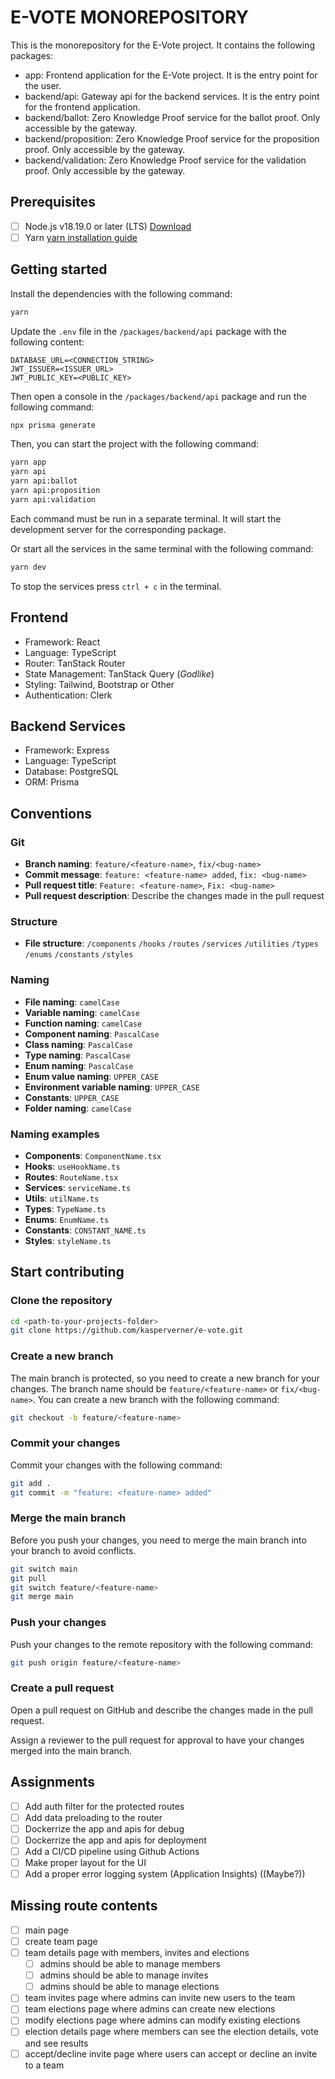 # E-VOTE MONOREPOSITORY

This is the monorepository for the E-Vote project. It contains the following packages:

- app: Frontend application for the E-Vote project. It is the entry point for the user.
- backend/api: Gateway api for the backend services. It is the entry point for the frontend application.
- backend/ballot: Zero Knowledge Proof service for the ballot proof. Only accessible by the gateway.
- backend/proposition: Zero Knowledge Proof service for the proposition proof. Only accessible by the gateway.
- backend/validation: Zero Knowledge Proof service for the validation proof. Only accessible by the gateway.

## Prerequisites

- [ ] Node.js v18.19.0 or later (LTS) [Download](https://nodejs.org/en/download/)
- [ ] Yarn [yarn installation guide](https://classic.yarnpkg.com/en/docs/install)

## Getting started

Install the dependencies with the following command:

```bash
yarn
```

Update the `.env` file in the `/packages/backend/api` package with the following content:

```dotenv
DATABASE_URL=<CONNECTION_STRING>
JWT_ISSUER=<ISSUER_URL>
JWT_PUBLIC_KEY=<PUBLIC_KEY>
```

Then open a console in the `/packages/backend/api` package and run the following command:

```bash
npx prisma generate
```

Then, you can start the project with the following command:

```bash
yarn app
yarn api
yarn api:ballot
yarn api:proposition
yarn api:validation
```

Each command must be run in a separate terminal. It will start the development server for the corresponding package.

Or start all the services in the same terminal with the following command:

```bash
yarn dev
```

To stop the services press `ctrl + c` in the terminal.

## Frontend

- Framework: React
- Language: TypeScript
- Router: TanStack Router
- State Management: TanStack Query (_Godlike_)
- Styling: Tailwind, Bootstrap or Other
- Authentication: Clerk

## Backend Services

- Framework: Express
- Language: TypeScript
- Database: PostgreSQL
- ORM: Prisma

## Conventions

### Git

- **Branch naming**: `feature/<feature-name>`, `fix/<bug-name>`
- **Commit message**: `feature: <feature-name> added`, `fix: <bug-name>`
- **Pull request title**: `Feature: <feature-name>`, `Fix: <bug-name>`
- **Pull request description**: Describe the changes made in the pull request

### Structure

- **File structure**:
  `/components`
  `/hooks`
  `/routes`
  `/services`
  `/utilities`
  `/types`
  `/enums`
  `/constants`
  `/styles`

### Naming

- **File naming**: `camelCase`
- **Variable naming**: `camelCase`
- **Function naming**: `camelCase`
- **Component naming**: `PascalCase`
- **Class naming**: `PascalCase`
- **Type naming**: `PascalCase`
- **Enum naming**: `PascalCase`
- **Enum value naming**: `UPPER_CASE`
- **Environment variable naming**: `UPPER_CASE`
- **Constants**: `UPPER_CASE`
- **Folder naming**: `camelCase`

### Naming examples

- **Components**: `ComponentName.tsx`
- **Hooks**: `useHookName.ts`
- **Routes**: `RouteName.tsx`
- **Services**: `serviceName.ts`
- **Utils**: `utilName.ts`
- **Types**: `TypeName.ts`
- **Enums**: `EnumName.ts`
- **Constants**: `CONSTANT_NAME.ts`
- **Styles**: `styleName.ts`

## Start contributing

### Clone the repository

```bash
cd <path-to-your-projects-folder>
git clone https://github.com/kasperverner/e-vote.git
```

### Create a new branch

The main branch is protected, so you need to create a new branch for your changes. The branch name should be `feature/<feature-name>` or `fix/<bug-name>`. You can create a new branch with the following command:

```bash
git checkout -b feature/<feature-name>
```

### Commit your changes

Commit your changes with the following command:

```bash
git add .
git commit -m "feature: <feature-name> added"
```

### Merge the main branch

Before you push your changes, you need to merge the main branch into your branch to avoid conflicts.

```bash
git switch main
git pull
git switch feature/<feature-name>
git merge main
```

### Push your changes

Push your changes to the remote repository with the following command:

```bash
git push origin feature/<feature-name>
```

### Create a pull request

Open a pull request on GitHub and describe the changes made in the pull request.

Assign a reviewer to the pull request for approval to have your changes merged into the main branch.

## Assignments

- [ ] Add auth filter for the protected routes
- [ ] Add data preloading to the router
- [ ] Dockerrize the app and apis for debug
- [ ] Dockerrize the app and apis for deployment
- [ ] Add a CI/CD pipeline using Github Actions
- [ ] Make proper layout for the UI
- [ ] Add a proper error logging system (Application Insights) ((Maybe?))

## Missing route contents

- [ ] main page
- [ ] create team page
- [ ] team details page with members, invites and elections
  - [ ] admins should be able to manage members
  - [ ] admins should be able to manage invites
  - [ ] admins should be able to manage elections
- [ ] team invites page where admins can invite new users to the team
- [ ] team elections page where admins can create new elections
- [ ] modify elections page where admins can modify existing elections
- [ ] election details page where members can see the election details, vote and see results
- [ ] accept/decline invite page where users can accept or decline an invite to a team
